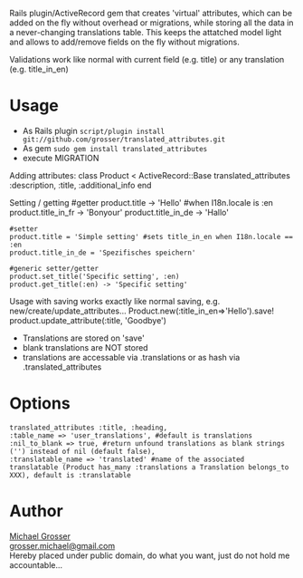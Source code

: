 Rails plugin/ActiveRecord gem that creates 'virtual' attributes, which can be added on the fly without overhead or migrations, while storing all the data in a never-changing translations table.
This keeps the attatched model light and allows to add/remove fields on the fly without migrations.

Validations work like normal with current field (e.g. title) or any translation (e.g. title_in_en)

Usage
=====
 - As Rails plugin  `script/plugin install git://github.com/grosser/translated_attributes.git`
 - As gem `sudo gem install translated_attributes`
 - execute MIGRATION

Adding attributes:
    class Product < ActiveRecord::Base
      translated_attributes :description, :title, :additional_info
    end

Setting / getting
    #getter
    product.title -> 'Hello' #when I18n.locale is :en
    product.title_in_fr -> 'Bonyour'
    product.title_in_de -> 'Hallo'

    #setter
    product.title = 'Simple setting' #sets title_in_en when I18n.locale == :en
    product.title_in_de = 'Spezifisches speichern'

    #generic setter/getter
    product.set_title('Specific setting', :en)
    product.get_title(:en) -> 'Specific setting'

Usage with saving works exactly like normal saving, e.g. new/create/update_attributes...
    Product.new(:title_in_en=>'Hello').save!
    product.update_attribute(:title, 'Goodbye')

 - Translations are stored on 'save'
 - blank translations are NOT stored
 - translations are accessable via .translations or as hash via .translated_attributes

Options
=======
    translated_attributes :title, :heading,
    :table_name => 'user_translations', #default is translations
    :nil_to_blank => true, #return unfound translations as blank strings ('') instead of nil (default false),
    :translatable_name => 'translated' #name of the associated translatable (Product has_many :translations a Translation belongs_to XXX), default is :translatable
Author
======
[Michael Grosser](http://pragmatig.wordpress.com)  
grosser.michael@gmail.com  
Hereby placed under public domain, do what you want, just do not hold me accountable...